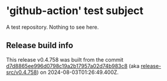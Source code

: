 # 'github-action' test subject

A test repository. Nothing to see here.


## Release build info

This release v0.4.758 was built from the commit [d7d8865ee996d0798c19a2b17957a02d74b983c8](https://github.com/kattecon/gh-release-test-ga/tree/d7d8865ee996d0798c19a2b17957a02d74b983c8) (aka [release-src/v0.4.758](https://github.com/kattecon/gh-release-test-ga/tree/release-src/v0.4.758)) on 2024-08-03T01:26:49.400Z.
        